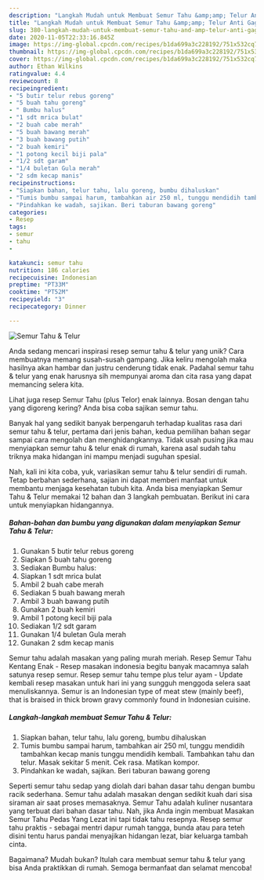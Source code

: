 ```yaml
---
description: "Langkah Mudah untuk Membuat Semur Tahu &amp;amp; Telur Anti Gagal"
title: "Langkah Mudah untuk Membuat Semur Tahu &amp;amp; Telur Anti Gagal"
slug: 380-langkah-mudah-untuk-membuat-semur-tahu-and-amp-telur-anti-gagal
date: 2020-11-05T22:33:16.845Z
image: https://img-global.cpcdn.com/recipes/b1da699a3c228192/751x532cq70/semur-tahu-telur-foto-resep-utama.jpg
thumbnail: https://img-global.cpcdn.com/recipes/b1da699a3c228192/751x532cq70/semur-tahu-telur-foto-resep-utama.jpg
cover: https://img-global.cpcdn.com/recipes/b1da699a3c228192/751x532cq70/semur-tahu-telur-foto-resep-utama.jpg
author: Ethan Wilkins
ratingvalue: 4.4
reviewcount: 8
recipeingredient:
- "5 butir telur rebus goreng"
- "5 buah tahu goreng"
- " Bumbu halus"
- "1 sdt mrica bulat"
- "2 buah cabe merah"
- "5 buah bawang merah"
- "3 buah bawang putih"
- "2 buah kemiri"
- "1 potong kecil biji pala"
- "1/2 sdt garam"
- "1/4 buletan Gula merah"
- "2 sdm kecap manis"
recipeinstructions:
- "Siapkan bahan, telur tahu, lalu goreng, bumbu dihaluskan"
- "Tumis bumbu sampai harum, tambahkan air 250 ml, tunggu mendidih tambahkan kecap manis tunggu mendidih kembali. Tambahkan tahu dan telur. Masak sekitar 5 menit. Cek rasa. Matikan kompor."
- "Pindahkan ke wadah, sajikan. Beri taburan bawang goreng"
categories:
- Resep
tags:
- semur
- tahu
- 

katakunci: semur tahu  
nutrition: 186 calories
recipecuisine: Indonesian
preptime: "PT33M"
cooktime: "PT52M"
recipeyield: "3"
recipecategory: Dinner

---
```



![Semur Tahu &amp; Telur](https://img-global.cpcdn.com/recipes/b1da699a3c228192/751x532cq70/semur-tahu-telur-foto-resep-utama.jpg)

Anda sedang mencari inspirasi resep semur tahu &amp; telur yang unik? Cara membuatnya memang susah-susah gampang. Jika keliru mengolah maka hasilnya akan hambar dan justru cenderung tidak enak. Padahal semur tahu &amp; telur yang enak harusnya sih mempunyai aroma dan cita rasa yang dapat memancing selera kita.

Lihat juga resep Semur Tahu (plus Telor) enak lainnya. Bosan dengan tahu yang digoreng kering? Anda bisa coba sajikan semur tahu.

Banyak hal yang sedikit banyak berpengaruh terhadap kualitas rasa dari semur tahu &amp; telur, pertama dari jenis bahan, kedua pemilihan bahan segar sampai cara mengolah dan menghidangkannya. Tidak usah pusing jika mau menyiapkan semur tahu &amp; telur enak di rumah, karena asal sudah tahu triknya maka hidangan ini mampu menjadi suguhan spesial.


Nah, kali ini kita coba, yuk, variasikan semur tahu &amp; telur sendiri di rumah. Tetap berbahan sederhana, sajian ini dapat memberi manfaat untuk membantu menjaga kesehatan tubuh kita. Anda bisa menyiapkan Semur Tahu &amp; Telur memakai 12 bahan dan 3 langkah pembuatan. Berikut ini cara untuk menyiapkan hidangannya.

<!--inarticleads1-->

##### Bahan-bahan dan bumbu yang digunakan dalam menyiapkan Semur Tahu &amp; Telur:

1. Gunakan 5 butir telur rebus goreng
1. Siapkan 5 buah tahu goreng
1. Sediakan  Bumbu halus:
1. Siapkan 1 sdt mrica bulat
1. Ambil 2 buah cabe merah
1. Sediakan 5 buah bawang merah
1. Ambil 3 buah bawang putih
1. Gunakan 2 buah kemiri
1. Ambil 1 potong kecil biji pala
1. Sediakan 1/2 sdt garam
1. Gunakan 1/4 buletan Gula merah
1. Gunakan 2 sdm kecap manis


Semur tahu adalah masakan yang paling murah meriah. Resep Semur Tahu Kentang Enak - Resep masakan indonesia begitu banyak macamnya salah satunya resep semur. Resep semur tahu tempe plus telur ayam - Update kembali resep masakan untuk hari ini yang sungguh menggoda selera saat menuliskannya. Semur is an Indonesian type of meat stew (mainly beef), that is braised in thick brown gravy commonly found in Indonesian cuisine. 

<!--inarticleads2-->

##### Langkah-langkah membuat Semur Tahu &amp; Telur:

1. Siapkan bahan, telur tahu, lalu goreng, bumbu dihaluskan
1. Tumis bumbu sampai harum, tambahkan air 250 ml, tunggu mendidih tambahkan kecap manis tunggu mendidih kembali. Tambahkan tahu dan telur. Masak sekitar 5 menit. Cek rasa. Matikan kompor.
1. Pindahkan ke wadah, sajikan. Beri taburan bawang goreng


Seperti semur tahu sedap yang diolah dari bahan dasar tahu dengan bumbu racik sederhana. Semur tahu adalah masakan dengan sedikit kuah dari sisa siraman air saat proses memasaknya. Semur Tahu adalah kuliner nusantara yang terbuat dari bahan dasar tahu. Nah, jika Anda ingin membuat Masakan Semur Tahu Pedas Yang Lezat ini tapi tidak tahu resepnya. Resep semur tahu praktis - sebagai mentri dapur rumah tangga, bunda atau para teteh disini tentu harus pandai menyajikan hidangan lezat, biar keluarga tambah cinta. 

Bagaimana? Mudah bukan? Itulah cara membuat semur tahu &amp; telur yang bisa Anda praktikkan di rumah. Semoga bermanfaat dan selamat mencoba!
